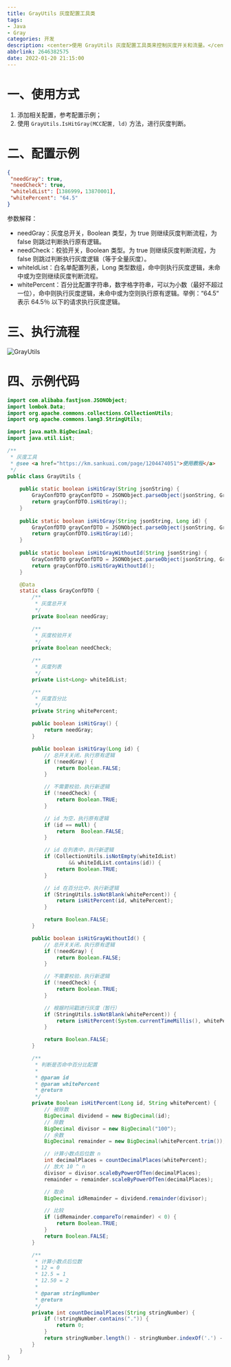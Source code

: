 ```yaml
---
title: GrayUtils 灰度配置工具类
tags:
- Java
- Gray 
categories: 开发
description: <center>使用 GrayUtils 灰度配置工具类来控制灰度开关和流量。</center>
abbrlink: 2646382575
date: 2022-01-20 21:15:00
---
```

# 一、使用方式

1. 添加相关配置，参考配置示例；
2. 使用 `GrayUtils.IsHitGray(MCC配置, ld)` 方法，进行灰度判断。

# 二、配置示例

```json
{
 "needGray": true,
 "needCheck": true,
 "whiteldList":［1386999，13870001],
 "whitePercent": "64.5"
}
```

参数解释：

- needGray：灰度总开关，Boolean 类型，为 true 则继续灰度判断流程，为 false 则跳过判断执行原有逻辑。
- needCheck：校验开关，Boolean 类型。为 true 则继续灰度判断流程，为 false 则跳过判断执行灰度逻辑（等于全量灰度）。
- whiteldList：白名单配置列表，Long 类型数组，命中则执行灰度逻辑，未命中或为空则继续灰度判断流程。
- whitePercent：百分比配置字符串，数字格字符串，可以为小数（最好不超过一位），命中则执行灰度逻辑，未命中或为空则执行原有逻辑。举例：“64.5“ 表示 64.5％ 以下的请求执行灰度逻辑。

# 三、执行流程

![GrayUtils](https://s3.us-west-2.amazonaws.com/secure.notion-static.com/28ff9937-b3d6-4548-a3d2-33a61cddc439/Untitled.png?X-Amz-Algorithm=AWS4-HMAC-SHA256&X-Amz-Content-Sha256=UNSIGNED-PAYLOAD&X-Amz-Credential=AKIAT73L2G45EIPT3X45%2F20220916%2Fus-west-2%2Fs3%2Faws4_request&X-Amz-Date=20220916T110340Z&X-Amz-Expires=86400&X-Amz-Signature=502f9e912ba4400dfc93b7b86f5ca93aacb17484672d20dad7b6fd3769564855&X-Amz-SignedHeaders=host&response-content-disposition=filename%20%3D%22Untitled.png%22&x-id=GetObject)

# 四、示例代码

```java
import com.alibaba.fastjson.JSONObject;
import lombok.Data;
import org.apache.commons.collections.CollectionUtils;
import org.apache.commons.lang3.StringUtils;

import java.math.BigDecimal;
import java.util.List;

/**
 * 灰度工具
 * @see <a href="https://km.sankuai.com/page/1204474051">使用教程</a>
 */
public class GrayUtils {
    
    public static boolean isHitGray(String jsonString) {
        GrayConfDTO grayConfDTO = JSONObject.parseObject(jsonString, GrayConfDTO.class);
        return grayConfDTO.isHitGray();
    }
    
    public static boolean isHitGray(String jsonString, Long id) {
        GrayConfDTO grayConfDTO = JSONObject.parseObject(jsonString, GrayConfDTO.class);
        return grayConfDTO.isHitGray(id);
    }
    
    public static boolean isHitGrayWithoutId(String jsonString) {
        GrayConfDTO grayConfDTO = JSONObject.parseObject(jsonString, GrayConfDTO.class);
        return grayConfDTO.isHitGrayWithoutId();
    }

    @Data
    static class GrayConfDTO {
        /**
         * 灰度总开关
         */
        private Boolean needGray;

        /**
         * 灰度校验开关
         */
        private Boolean needCheck;

        /**
         * 灰度列表
         */
        private List<Long> whiteIdList;

        /**
         * 灰度百分比
         */
        private String whitePercent;

        public boolean isHitGray() {
            return needGray;
        }

        public boolean isHitGray(Long id) {
            // 总开关关闭，执行原有逻辑
            if (!needGray) {
                return Boolean.FALSE;
            }

            // 不需要校验，执行新逻辑
            if (!needCheck) {
                return Boolean.TRUE;
            }

            // id 为空，执行原有逻辑
            if (id == null) {
                return  Boolean.FALSE;
            }

            // id 在列表中，执行新逻辑
            if (CollectionUtils.isNotEmpty(whiteIdList)
                    && whiteIdList.contains(id)) {
                return Boolean.TRUE;
            }

            // id 在百分比中，执行新逻辑
            if (StringUtils.isNotBlank(whitePercent)) {
                return isHitPercent(id, whitePercent);
            }

            return Boolean.FALSE;
        }

        public boolean isHitGrayWithoutId() {
            // 总开关关闭，执行原有逻辑
            if (!needGray) {
                return Boolean.FALSE;
            }

            // 不需要校验，执行新逻辑
            if (!needCheck) {
                return Boolean.TRUE;
            }

            // 根据时间戳进行灰度（暂行）
            if (StringUtils.isNotBlank(whitePercent)) {
                return isHitPercent(System.currentTimeMillis(), whitePercent);
            }

            return Boolean.FALSE;
        }

        /**
         * 判断是否命中百分比配置
         *
         * @param id
         * @param whitePercent
         * @return
         */
        private Boolean isHitPercent(Long id, String whitePercent) {
            // 被除数
            BigDecimal dividend = new BigDecimal(id);
            // 除数
            BigDecimal divisor = new BigDecimal("100");
            // 余数
            BigDecimal remainder = new BigDecimal(whitePercent.trim());

            // 计算小数点后位数 n
            int decimalPlaces = countDecimalPlaces(whitePercent);
            // 放大 10 ^ n
            divisor = divisor.scaleByPowerOfTen(decimalPlaces);
            remainder = remainder.scaleByPowerOfTen(decimalPlaces);

            // 取余
            BigDecimal idRemainder = dividend.remainder(divisor);

            // 比较
            if (idRemainder.compareTo(remainder) < 0) {
                return Boolean.TRUE;
            }
            return Boolean.FALSE;
        }

        /**
         * 计算小数点后位数
         * 12 = 0
         * 12.5 = 1
         * 12.50 = 2
         *
         * @param stringNumber
         * @return
         */
        private int countDecimalPlaces(String stringNumber) {
            if (!stringNumber.contains(".")) {
                return 0;
            }
            return stringNumber.length() - stringNumber.indexOf('.') - 1;
        }
    }
}
```
